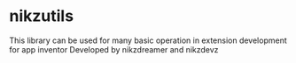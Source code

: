 # nikzutils
This library can be used for many basic operation in extension development for app inventor
Developed by nikzdreamer and nikzdevz
